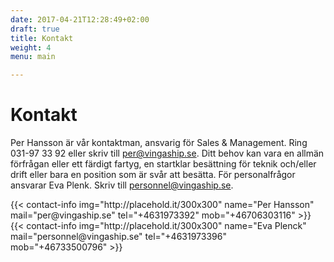 ```yaml
---
date: 2017-04-21T12:28:49+02:00
draft: true
title: Kontakt
weight: 4
menu: main

---
```


# Kontakt

Per Hansson är vår kontaktman, ansvarig för Sales & Management. Ring 031-97 33 92 eller skriv till [per@vingaship.se](mailto:per@vingaship.se). Ditt behov kan vara en allmän förfrågan eller ett färdigt fartyg, en startklar besättning för teknik och/eller drift eller bara en position som är svår att besätta. För personalfrågor ansvarar Eva Plenk. Skriv till [personnel@vingaship.se](mailto:personnel@vingaship.se).

<div class="contact-cards">
  {{< contact-info img="http://placehold.it/300x300" name="Per Hansson" mail="per@vingaship.se" tel="+4631973392" mob="+46706303116" >}}
  {{< contact-info img="http://placehold.it/300x300" name="Eva Plenck" mail="personnel@vingaship.se" tel="+4631973396" mob="+46733500796" >}}
</div>

